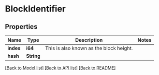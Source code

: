 # BlockIdentifier

## Properties

Name | Type | Description | Notes
------------ | ------------- | ------------- | -------------
**index** | **i64** | This is also known as the block height.  | 
**hash** | **String** |  | 

[[Back to Model list]](../README.md#documentation-for-models) [[Back to API list]](../README.md#documentation-for-api-endpoints) [[Back to README]](../README.md)


